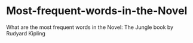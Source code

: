 # Most-frequent-words-in-the-Novel
What are the most frequent words in the Novel: The Jungle book by Rudyard Kipling

